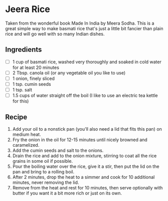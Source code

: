 # Jeera Rice

Taken from the wonderful book Made In India by Meera Sodha. This is a great simple way to make basmati rice that's just a little bit fancier than plain rice and will go well with so many Indian dishes.

## Ingredients

- [ ] 1 cup of basmati rice, washed very thoroughly and soaked in cold water for at least 20 minutes
- [ ] 2 Tbsp. canola oil (or any vegetable oil you like to use)
- [ ] 1 onion, finely sliced
- [ ] 1 tsp. cumin seeds
- [ ] 1 tsp. salt
- [ ] 1.5 cups of water straight off the boil (I like to use an electric tea kettle for this)

## Recipe

1. Add your oil to a nonstick pan (you'll also need a lid that fits this pan) on medium heat.
1. Fry the onion in the oil for 12-15 minutes until nicely browned and caramelized.
1. Add the cumin seeds and salt to the onions.
1. Drain the rice and add to the onion mixture, stirring to coat all the rice grains in some oil if possible.
1. Pour the boiling water over the rice, give it a stir, then put the lid on the pan and bring to a rolling boil.
1. After 2 minutes, drop the heat to a simmer and cook for 10 additional minutes, never removing the lid.
1. Remove from the heat and rest for 10 minutes, then serve optionally with butter if you want it a bit more rich or just on its own.
